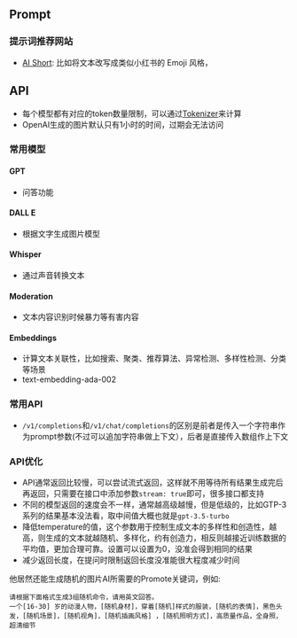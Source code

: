 ## Prompt

### 提示词推荐网站

- [AI Short](https://www.aishort.top/): 比如将文本改写成类似小红书的 Emoji 风格，

## API

- 每个模型都有对应的token数量限制，可以通过[Tokenizer](https://platform.openai.com/tokenizer)来计算
- OpenAI生成的图片默认只有1小时的时间，过期会无法访问

### 常用模型

#### GPT

- 问答功能

#### DALL E

- 根据文字生成图片模型

#### Whisper

- 通过声音转换文本

#### Moderation

- 文本内容识别时候暴力等有害内容

#### Embeddings

- 计算文本关联性，比如搜索、聚类、推荐算法、异常检测、多样性检测、分类等场景
- text-embedding-ada-002

### 常用API

- `/v1/completions`和`/v1/chat/completions`的区别是前者是传入一个字符串作为prompt参数(不过可以追加字符串做上下文），后者是直接传入数组作上下文

### API优化

- API通常返回比较慢，可以尝试流式返回，这样就不用等待所有结果生成完后再返回，只需要在接口中添加参数`stream: true`即可，很多接口都支持
- 不同的模型返回的速度会不一样，通常越高级越慢，但是低级的，比如GTP-3系列的结果基本没法看，取中间值大概也就是`gpt-3.5-turbo`
- 降低temperature的值，这个参数用于控制生成文本的多样性和创造性，越高，则生成的文本就越随机、多样化，约有创造力，相反则越接近训练数据的平均值，更加合理可靠。设置可以设置为0，没准会得到相同的结果
- 减少返回长度，在提问时限制返回长度没准能很大程度减少时间





他居然还能生成随机的图片AI所需要的Promote关键词，例如:

```
请根据下面格式生成3组随机命令，请用英文回答。
一个[16-30] 岁的动漫人物，[随机身材]，穿着[随机]样式的服装，[随机的表情]，黑色头发，[随机场景]，[随机视角]，[随机插画风格] ，[随机照明方式]，高质量作品，全身照，超清细节
```

